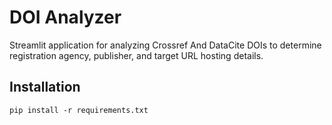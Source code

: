 # DOI Analyzer

Streamlit application for analyzing Crossref And DataCite DOIs to determine registration agency, publisher, and target URL hosting details.


## Installation
```
pip install -r requirements.txt
```
